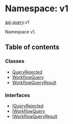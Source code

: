 # Namespace: v1

[api](proto.temporal.api.md).[query](proto.temporal.api.query.md).v1

Namespace v1.

## Table of contents

### Classes

- [QueryRejected](../classes/proto.temporal.api.query.v1.queryrejected.md)
- [WorkflowQuery](../classes/proto.temporal.api.query.v1.workflowquery.md)
- [WorkflowQueryResult](../classes/proto.temporal.api.query.v1.workflowqueryresult.md)

### Interfaces

- [IQueryRejected](../interfaces/proto.temporal.api.query.v1.iqueryrejected.md)
- [IWorkflowQuery](../interfaces/proto.temporal.api.query.v1.iworkflowquery.md)
- [IWorkflowQueryResult](../interfaces/proto.temporal.api.query.v1.iworkflowqueryresult.md)
